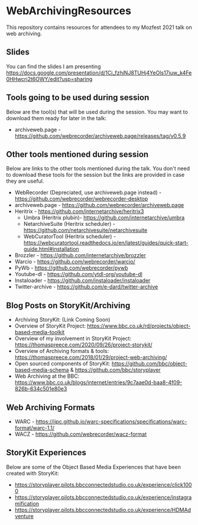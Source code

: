 # WebArchivingResources
This repository contains resources for attendees to my Mozfest 2021 talk on web archiving.

## Slides
You can find the slides I am presenting
https://docs.google.com/presentation/d/1Cj_fzhjNJ8TUHj4YeOls17iuw_k4Fe0HHwcrj2t6OWY/edit?usp=sharing

## Tools going to be used during session
Below are the tool(s) that will be used during the session. You may want to download them ready for later in the talk:

- archiveweb.page - https://github.com/webrecorder/archiveweb.page/releases/tag/v0.5.9

## Other tools mentioned during session
Below are links to the other tools mentioned during the talk. You don't need to download these tools for the session but the links are provided in case they are useful.

- WebRecorder (Depreciated, use archiveweb.page instead) - https://github.com/webrecorder/webrecorder-desktop
- archiveweb.page - https://github.com/webrecorder/archiveweb.page
- Heritrix - https://github.com/internetarchive/heritrix3
  - Umbra (Heritrix plubin)- https://github.com/internetarchive/umbra
  - NetarchiveSuite (Heritrix scheduler) - https://github.com/netarchivesuite/netarchivesuite
  - WebCuratorTool (Heritrix scheduler) - https://webcuratortool.readthedocs.io/en/latest/guides/quick-start-guide.html#installation
- Brozzler - https://github.com/internetarchive/brozzler
- Warcio - https://github.com/webrecorder/warcio/
- PyWb - https://github.com/webrecorder/pywb
- Youtube-dl - https://github.com/ytdl-org/youtube-dl
- Instaloader - https://github.com/instaloader/instaloader
- Twitter-archive - https://github.com/e-dard/twitter-archive

## Blog Posts on StoryKit/Archiving

- Archiving StoryKit: (Link Coming Soon)
- Overview of StoryKit Project: https://www.bbc.co.uk/rd/projects/object-based-media-toolkit
- Overview of my involvement in StoryKit Project: https://thomaspreece.com/2020/09/26/project-storykit/
- Overview of Archiving formats & tools: https://thomaspreece.com/2018/01/29/project-web-archiving/
- Open sourced components of StoryKit: https://github.com/bbc/object-based-media-schema & https://github.com/bbc/storyplayer
- Web Archiving at the BBC: https://www.bbc.co.uk/blogs/internet/entries/9c7aae0d-baa8-4f09-826b-634c501e80e3

## Web Archiving Formats

- WARC - https://iipc.github.io/warc-specifications/specifications/warc-format/warc-1.1/
- WACZ - https://github.com/webrecorder/wacz-format

## StoryKit Experiences
Below are some of the Object Based Media Experiences that have been created with StoryKit:

- https://storyplayer.pilots.bbcconnectedstudio.co.uk/experience/click1000
- https://storyplayer.pilots.bbcconnectedstudio.co.uk/experience/instagramification
- https://storyplayer.pilots.bbcconnectedstudio.co.uk/experience/HDMAdventure
